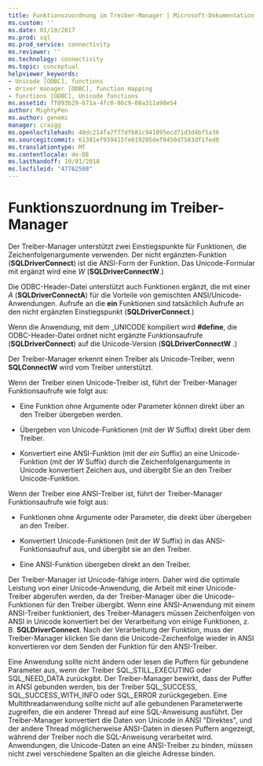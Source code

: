 ```yaml
---
title: Funktionszuordnung im Treiber-Manager | Microsoft-Dokumentation
ms.custom: ''
ms.date: 01/19/2017
ms.prod: sql
ms.prod_service: connectivity
ms.reviewer: ''
ms.technology: connectivity
ms.topic: conceptual
helpviewer_keywords:
- Unicode [ODBC], functions
- driver manager [ODBC], function mapping
- functions [ODBC], Unicode functions
ms.assetid: ff093b29-671a-4fc0-86c9-08a311a98e54
author: MightyPen
ms.author: genemi
manager: craigg
ms.openlocfilehash: 40dc214fa7f77dfb81c941095ecd71d3d4bf5a36
ms.sourcegitcommit: 61381ef939415fe019285def9450d7583df1fed0
ms.translationtype: MT
ms.contentlocale: de-DE
ms.lasthandoff: 10/01/2018
ms.locfileid: "47762508"
---
```

# <a name="function-mapping-in-the-driver-manager"></a>Funktionszuordnung im Treiber-Manager
Der Treiber-Manager unterstützt zwei Einstiegspunkte für Funktionen, die Zeichenfolgenargumente verwenden. Der nicht ergänzten-Funktion (**SQLDriverConnect**) ist die ANSI-Form der Funktion. Das Unicode-Formular mit ergänzt wird eine *W* (**SQLDriverConnectW**.)  
  
 Die ODBC-Header-Datei unterstützt auch Funktionen ergänzt, die mit einer *A* (**SQLDriverConnectA**) für die Vorteile von gemischten ANSI/Unicode-Anwendungen. Aufrufe an die **ein** Funktionen sind tatsächlich Aufrufe an den nicht ergänzten Einstiegspunkt (**SQLDriverConnect**.)  
  
 Wenn die Anwendung, mit dem _UNICODE kompiliert wird **#define**, die ODBC-Header-Datei ordnet nicht ergänzte Funktionsaufrufe (**SQLDriverConnect**) auf die Unicode-Version (**SQLDriverConnectW** .)  
  
 Der Treiber-Manager erkennt einen Treiber als Unicode-Treiber, wenn **SQLConnectW** wird vom Treiber unterstützt.  
  
 Wenn der Treiber einen Unicode-Treiber ist, führt der Treiber-Manager Funktionsaufrufe wie folgt aus:  
  
-   Eine Funktion ohne Argumente oder Parameter können direkt über an den Treiber übergeben werden.  
  
-   Übergeben von Unicode-Funktionen (mit der *W* Suffix) direkt über dem Treiber.  
  
-   Konvertiert eine ANSI-Funktion (mit der *ein* Suffix) an eine Unicode-Funktion (mit der *W* Suffix) durch die Zeichenfolgenargumente in Unicode konvertiert Zeichen aus, und übergibt Sie an den Treiber Unicode-Funktion.  
  
 Wenn der Treiber eine ANSI-Treiber ist, führt der Treiber-Manager Funktionsaufrufe wie folgt aus:  
  
-   Funktionen ohne Argumente oder Parameter, die direkt über übergeben an den Treiber.  
  
-   Konvertiert Unicode-Funktionen (mit der *W* Suffix) in das ANSI-Funktionsaufruf aus, und übergibt sie an den Treiber.  
  
-   Eine ANSI-Funktion übergeben direkt an den Treiber.  
  
 Der Treiber-Manager ist Unicode-fähige intern. Daher wird die optimale Leistung von einer Unicode-Anwendung, die Arbeit mit einer Unicode-Treiber abgerufen werden, da der Treiber-Manager über die Unicode-Funktionen für den Treiber übergibt. Wenn eine ANSI-Anwendung mit einem ANSI-Treiber funktioniert, des Treiber-Managers müssen Zeichenfolgen von ANSI in Unicode konvertiert bei der Verarbeitung von einige Funktionen, z. B. **SQLDriverConnect**. Nach der Verarbeitung der Funktion, muss der Treiber-Manager klicken Sie dann die Unicode-Zeichenfolge wieder in ANSI konvertieren vor dem Senden der Funktion für den ANSI-Treiber.  
  
 Eine Anwendung sollte nicht ändern oder lesen die Puffern für gebundene Parameter aus, wenn der Treiber SQL_STILL_EXECUTING oder SQL_NEED_DATA zurückgibt. Der Treiber-Manager bewirkt, dass der Puffer in ANSI gebunden werden, bis der Treiber SQL_SUCCESS, SQL_SUCCESS_WITH_INFO oder SQL_ERROR zurückgegeben. Eine Multithreadanwendung sollte nicht auf alle gebundenen Parameterwerte zugreifen, die ein anderer Thread auf eine SQL-Anweisung ausführt. Der Treiber-Manager konvertiert die Daten von Unicode in ANSI "Direktes", und der andere Thread möglicherweise ANSI-Daten in diesen Puffern angezeigt, während der Treiber noch die SQL-Anweisung verarbeitet wird. Anwendungen, die Unicode-Daten an eine ANSI-Treiber zu binden, müssen nicht zwei verschiedene Spalten an die gleiche Adresse binden.
